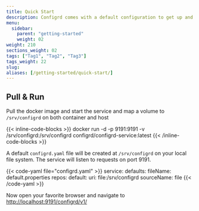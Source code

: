 ```yaml
---
title: Quick Start
description: Configrd comes with a default configuration to get up and running quickly
menu:
  sidebar:
    parent: "getting-started"
    weight: 02
weight: 210
sections_weight: 02
tags: ["Tag1", "Tag2", "Tag3"]
tags_weight: 22
slug:
aliases: [/getting-started/quick-start/]
---
```


## Pull & Run

Pull the docker image and start the service and map a volume to `/srv/configrd` on both container and host

{{< inline-code-blocks >}}
docker run -d -p 9191:9191 -v /srv/configrd:/srv/configrd configrd/configrd-service:latest
{{< /inline-code-blocks >}}

A default `configrd.yaml` file will be created at `/srv/configrd` on your local file system. The service will listen to requests on port 9191.


{{< code-yaml file="configrd.yaml" >}}
service:
  defaults:
    fileName: default.properties
  repos:
    default:
      uri: file:/srv/configrd
      sourceName: file
{{< /code-yaml >}}

Now open your favorite browser and navigate to [http://localhost:9191/configrd/v1/](http://localhost:9191/configrd/v1/)